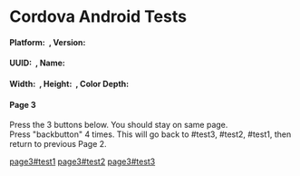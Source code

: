 Cordova Android Tests
=====================

#### Platform: <span id="platform">  </span>, Version: <span id="version"> </span>

#### UUID: <span id="uuid">  </span>, Name: <span id="name"> </span>

#### Width: <span id="width">  </span>, Height: <span id="height"> </span>, Color Depth: <span id="colorDepth"></span>

#### Page 3

Press the 3 buttons below. You should stay on same page.  
Press "backbutton" 4 times. This will go back to \#test3, \#test2, \#test1, then return to previous Page 2.  

<a href="sample3.html#test1" class="btn large">page3#test1</a> <a href="sample3.html#test2" class="btn large">page3#test2</a> <a href="sample3.html#test3" class="btn large">page3#test3</a>
